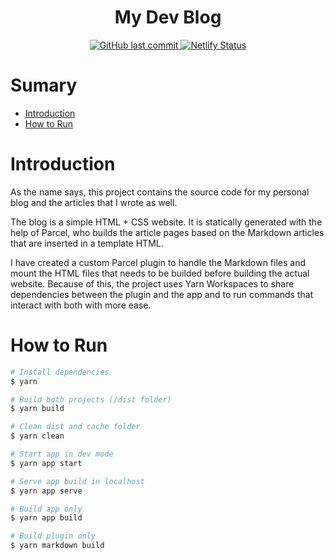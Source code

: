 <h1 align="center" style="display:flex;align-items:center;justify-content:center;">
My Dev Blog
</h1>

<p  align="center">
  <a  href="https://github.com/LuanSilveiraSouza/my-dev-blog/commits/master">
    <img  alt="GitHub last commit"  src="https://img.shields.io/github/last-commit/LuanSilveiraSouza/my-dev-blog?color=282A36&style=for-the-badge">
  </a>

  <a  href="https://app.netlify.com/sites/luansouza-dev/deploys">
    <img  alt="Netlify Status"  src="https://api.netlify.com/api/v1/badges/f3ebc12c-a273-477e-bf0c-96e1591e7fbf/deploy-status">
  </a>
</p>

# Sumary

* [Introduction](#paperclip-introduction)
* [How to Run](#rocket-how-to-use)

# Introduction

As the name says, this project contains the source code for my personal blog and the articles
that I wrote as well. 

The blog is a simple HTML + CSS website. It is statically generated with the help of Parcel, who
builds the article pages based on the Markdown articles that are inserted in a template HTML. 

I have created a custom Parcel plugin to handle the Markdown files and mount the HTML files that needs
to be builded before building the actual website. Because
of this, the project uses Yarn Workspaces to share dependencies between the plugin and the app and
to run commands that interact with both with more ease. 

# How to Run

```bash
# Install dependencies
$ yarn

# Build both projects (/dist folder)
$ yarn build

# Clean dist and cache folder
$ yarn clean

# Start app in dev mode
$ yarn app start

# Serve app build in localhost
$ yarn app serve

# Build app only 
$ yarn app build

# Build plugin only
$ yarn markdown build
```
